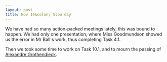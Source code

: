 ```yaml
---
layout: post
title: Nov 14&colon; Slow day
---
```


We have had so many action-packed meetings lately, this was bound to happen.
We had only one presentation, where Miss Goodmundson showed us the error in Mr Ball's
work, thus completing Task 4.1.

Then we took some time to work on Task 10.1, and to mourn the passing of [Alexandre
Grothendieck][AG].

[AG]: http://en.wikipedia.org/wiki/Alexander_Grothendieck
